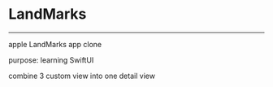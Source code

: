 # LandMarks
---
<p>apple LandMarks app clone </p>
<p>purpose: learning SwiftUI </p>
<p>combine 3 custom view into one detail view</p>

  
   
